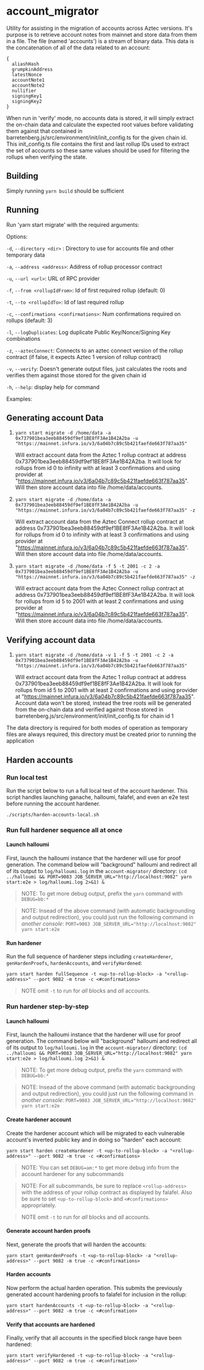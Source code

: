 # account_migrator

Utility for assisting in the migration of accounts across Aztec versions. It's purpose is to retrieve account notes from mainnet and store data from them in a file. The file (named 'accounts') is a stream of binary data. This data is the concatenation of all of the data related to an account:

```
{
  aliashHash
  grumpkinAddress
  latestNonce
  accountNote1
  accountNote2
  nullifier
  signingKey1
  signingKey2
}
```

When run in 'verify' mode, no accounts data is stored, it will simply extract the on-chain data and calculate the expected root values before validating them against that contained in barretenberg.js/src/environment/init/init_config.ts for the given chain id. This init_config.ts file contains the first and last rollup IDs used to extract the set of accounts so these same values should be used for filtering the rollups when verifying the state.

## Building

Simply running `yarn build` should be sufficient

## Running

Run 'yarn start migrate' with the required arguments:

Options:

`-d`, `--directory <dir>` : Directory to use for accounts file and other temporary data

`-a`, `--address <address>`: Address of rollup processor contract

`-u`, `--url <url>`: URL of RPC provider

`-f`, `--from <rollupIdFrom>`: Id of first required rollup (default: 0)

`-t`, `--to <rollupIdTo>`: Id of last required rollup

`-c`, `--confirmations <confirmations>`: Num confirmations required on rollups (default: 3)

`-l`, `--logDuplicates`: Log duplicate Public Key/Nonce/Signing Key combinations

`-z`, `--aztecConnect`: Connects to an aztec connect version of the rollup contract (if false, it expects Aztec 1 version of rollup contract)

`-v`, `--verify`: Doesn't generate output files, just calculates the roots and verifies them against those stored for the given chain id

`-h`, `--help`: display help for command

Examples:

## Generating account Data

1. `yarn start migrate -d /home/data -a 0x737901bea3eeb88459df9ef1BE8fF3Ae1B42A2ba -u "https://mainnet.infura.io/v3/6a04b7c89c5b421faefde663f787aa35"`

   Will extract account data from the Aztec 1 rollup contract at address 0x737901bea3eeb88459df9ef1BE8fF3Ae1B42A2ba. It will look for rollups from id 0 to infinity with at least 3 confirmations and using provider at "https://mainnet.infura.io/v3/6a04b7c89c5b421faefde663f787aa35". Will then store account data into file /home/data/accounts.

2. `yarn start migrate -d /home/data -a 0x737901bea3eeb88459df9ef1BE8fF3Ae1B42A2ba -u "https://mainnet.infura.io/v3/6a04b7c89c5b421faefde663f787aa35" -z`

   Will extract account data from the Aztec Connect rollup contract at address 0x737901bea3eeb88459df9ef1BE8fF3Ae1B42A2ba. It will look for rollups from id 0 to infinity with at least 3 confirmations and using provider at "https://mainnet.infura.io/v3/6a04b7c89c5b421faefde663f787aa35". Will then store account data into file /home/data/accounts.

3. `yarn start migrate -d /home/data -f 5 -t 2001 -c 2 -a 0x737901bea3eeb88459df9ef1BE8fF3Ae1B42A2ba -u "https://mainnet.infura.io/v3/6a04b7c89c5b421faefde663f787aa35" -z`

   Will extract account data from the Aztec Connect rollup contract at address 0x737901bea3eeb88459df9ef1BE8fF3Ae1B42A2ba. It will look for rollups from id 5 to 2001 with at least 2 confirmations and using provider at "https://mainnet.infura.io/v3/6a04b7c89c5b421faefde663f787aa35". Will then store account data into file /home/data/accounts.

## Verifying account data

1. `yarn start migrate -d /home/data -v 1 -f 5 -t 2001 -c 2 -a 0x737901bea3eeb88459df9ef1BE8fF3Ae1B42A2ba -u "https://mainnet.infura.io/v3/6a04b7c89c5b421faefde663f787aa35"`

   Will extract account data from the Aztec 1 rollup contract at address 0x737901bea3eeb88459df9ef1BE8fF3Ae1B42A2ba. It will look for rollups from id 5 to 2001 with at least 2 confirmations and using provider at "https://mainnet.infura.io/v3/6a04b7c89c5b421faefde663f787aa35". Account data won't be stored, instead the tree roots will be generated from the on-chain data and verified against those stored in barretenberg.js/src/environment/init/init_config.ts for chain id 1

The data directory is required for both modes of operation as temporary files are always required, this directory must be created prior to running the application

## Harden accounts

### Run local test

Run the script below to run a full local test of the account hardener. This script handles launching ganache, halloumi, falafel, and even an e2e test before running the account hardener.
```
./scripts/harden-accounts-local.sh
```

### Run full hardener sequence all at once

#### Launch halloumi

First, launch the halloumi instance that the hardener will use for proof generation. The command below will "background" halloumi and redirect all of its output to `log/halloumi.log` in the `account-migrator/` directory:
`(cd ../halloumi && PORT=9083 JOB_SERVER_URL="http://localhost:9082" yarn start:e2e > log/halloumi.log 2>&1) &`

> NOTE: To get more debug output, prefix the `yarn` command with `DEBUG=bb:*`

> NOTE: Insead of the above command (with automatic backgrounding and output redirection), you could just run the following command in _another console_: `PORT=9083 JOB_SERVER_URL="http://localhost:9082" yarn start:e2e`

#### Run hardener

Run the full sequence of hardener steps including `createHardener`, `genHardenProofs`, `hardenAccounts`, and `verifyHardened`:
```
yarn start harden fullSequence -t <up-to-rollup-block> -a "<rollup-address>" --port 9082 -m true -c <#confirmations>
```

> NOTE omit `-t` to run for _all_ blocks and _all_ accounts.

### Run hardener step-by-step

#### Launch halloumi

First, launch the halloumi instance that the hardener will use for proof generation. The command below will "background" halloumi and redirect all of its output to `log/halloumi.log` in the `account-migrator/` directory:
`(cd ../halloumi && PORT=9083 JOB_SERVER_URL="http://localhost:9082" yarn start:e2e > log/halloumi.log 2>&1) &`

> NOTE: To get more debug output, prefix the `yarn` command with `DEBUG=bb:*`

> NOTE: Insead of the above command (with automatic backgrounding and output redirection), you could just run the following command in _another console_: `PORT=9083 JOB_SERVER_URL="http://localhost:9082" yarn start:e2e`

#### Create hardener account

Create the hardener account which will be migrated to each vulnerable account's inverted public key and in doing so "harden" each account:
```
yarn start harden createHardener -t <up-to-rollup-block> -a "<rollup-address>" --port 9082 -m true -c <#confirmations>
```

> NOTE: You can set `DEBUG=am:*` to get more debug info from the account hardener for any subcommands

> NOTE: For all subcommands, be sure to replace `<rollup-address>` with the address of your rollup contract as displayed by falafel. Also be sure to set `<up-to-rollup-block>` and `<#confirmations>` appropriately.

> NOTE omit `-t` to run for _all_ blocks and _all_ accounts.

#### Generate account harden proofs

Next, generate the proofs that will harden the accounts:
```
yarn start genHardenProofs -t <up-to-rollup-block> -a "<rollup-address>" --port 9082 -m true -c <#confirmations>
```

#### Harden accounts

Now perform the actual harden operation. This submits the previously generated account hardening proofs to falafel for inclusion in the rollup:
```
yarn start hardenAccounts -t <up-to-rollup-block> -a "<rollup-address>" --port 9082 -m true -c <#confirmation>
```

#### Verify that accounts are hardened

Finally, verify that all accounts in the specified block range have been hardened:
```
yarn start verifyHardened -t <up-to-rollup-block> -a "<rollup-address>" --port 9082 -m true -c <#confirmation>`
```
